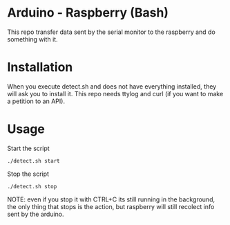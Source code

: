 # Arduino - Raspberry (Bash)

This repo transfer data sent by the serial monitor to the raspberry and do something with it.

# Installation

When you execute detect.sh and does not have everything installed, they will ask you to install it. This repo needs ttylog and curl (if you want to make a petition to an API).

# Usage

Start the script

```
./detect.sh start
```

Stop the script

```
./detect.sh stop
```

NOTE: even if you stop it with CTRL+C its still running in the background, the only thing that stops is the action, but raspberry will still recolect info sent by the arduino.


